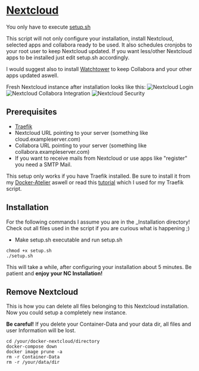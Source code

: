 # [Nextcloud](https://github.com/nextcloud/docker)

You only have to execute [setup.sh](https://github.com/Sim0nW0lf/Docker-Atelier/blob/7cdbfbeec14a4bca7738bd81aca236412a9e7493/Nextcloud/_Installation/setup.sh)

This script will not only configure your installation, install Nextcloud, selected apps and collabora ready to be used.
It also schedules cronjobs to your root user to keep Nextcloud updated.
If you want less/other Nextcloud apps to be installed just edit setup.sh accordingly.

I would suggest also to install [Watchtower](https://github.com/Sim0nW0lf/Docker-Atelier/tree/master/Watchtower) to keep Collabora and your other apps updated aswell.

Fresh Nextcloud instance after installation looks like this:
![Nextcloud Login](https://user-images.githubusercontent.com/31454341/130644123-640b51bd-5a0b-4e18-9575-bb4079277b14.jpg)
![Nextcloud Collabora Integration](https://user-images.githubusercontent.com/31454341/130644941-8383294c-7009-4aff-93fa-771ec0cf051e.png)
![Nextcloud Security](https://user-images.githubusercontent.com/31454341/130649437-075a4c08-b80d-4c77-af15-afc3617d913d.png)


## Prerequisites

* [Traefik](https://github.com/Sim0nW0lf/Docker-Atelier/tree/master/2.%20Traefik)
* Nextcloud URL pointing to your server (something like cloud.exampleserver.com)
* Collabora URL pointing to your server (something like collabora.exampleserver.com)
* If you want to receive mails from Nextcloud or use apps like "register" you need a SMTP Mail.

This setup only works if you have Traefik installed.
Be sure to install it from my [Docker-Atelier](https://github.com/Sim0nW0lf/Docker-Atelier) aswell or read this [tutorial](https://goneuland.de/traefik-v2-reverse-proxy-fuer-docker-unter-debian-10-einrichten/) which I used for my Traefik script.

## Installation

For the following commands I assume you are in the _Installation directory!
Check out all files used in the script if you are curious what is happening ;)

* Make setup.sh executable and run setup.sh
```
chmod +x setup.sh
./setup.sh
```

This will take a while, after configuring your installation about 5 minutes.
Be patient and **enjoy your NC Installation!**

## Remove Nextcloud

This is how you can delete all files belonging to this Nextcloud installation.
Now you could setup a completely new instance.

**Be careful!** If you delete your Container-Data and your data dir, all files and user Information will be lost.
```
cd /your/docker-nextcloud/directory
docker-compose down
docker image prune -a
rm -r Container-Data
rm -r /your/data/dir
```
